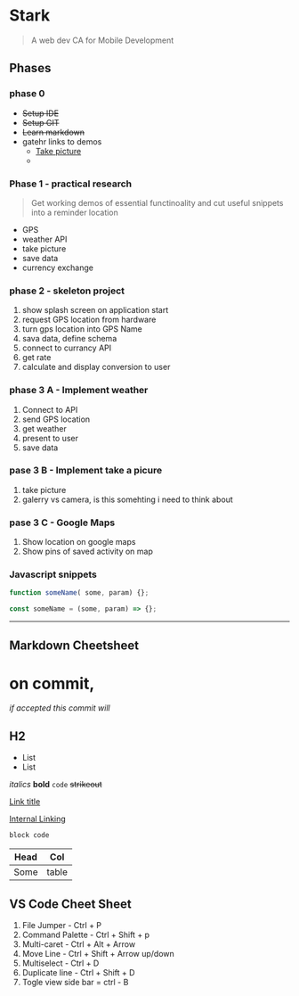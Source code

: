 # Stark

> A web dev CA for Mobile Development

## Phases 

### phase 0

- ~~Setup IDE~~ 
- ~~Setup GIT~~
- ~~Learn markdown~~ 
- gatehr links to demos
    - [ Take picture ](https://cordova.apache.org/plugins/?q=camera)
    - 

### Phase 1 - practical research 

> Get working demos of essential functinoality and cut useful snippets into a reminder location

- GPS
- weather API 
- take picture 
- save data 
- currency exchange 

### phase 2 - skeleton project 

1. show splash screen on application start 
2. request GPS location from hardware 
3. turn gps location into GPS Name 
4. sava data, define schema
5. connect to currancy API 
6. get rate 
7. calculate and display conversion to user 

### phase 3 A - Implement weather 
1. Connect to API 
2. send GPS location 
3. get weather 
4. present to user 
5. save data

### pase 3 B - Implement take a picure

1. take picture 
2. galerry vs camera, is this  somehting i need to think about 

### pase 3 C - Google Maps

1. Show location on google maps
2. Show pins of saved activity on map

### Javascript snippets

```javascript
function someName( some, param) {};

const someName = (some, param) => {};
```

---

## Markdown Cheetsheet

# on commit, 

*if accepted this commit will*

## H2

* List
* List

*italics*
**bold**
`code`
~~strikeout~~

[Link title](https://github.com/adam-p/markdown-here/wiki/Markdown-Cheatsheet)

[Internal Linking](#stark)

```python
block code
```

| Head | Col |
| --- | --- |
Some | table


## VS Code Cheet Sheet

1. File Jumper - Ctrl + P
1. Command Palette - Ctrl + Shift + p
1. Multi-caret - Ctrl + Alt + Arrow
1. Move Line - Ctrl + Shift + Arrow up/down
1. Multiselect - Ctrl + D
1. Duplicate line - Ctrl + Shift + D
1. Togle view side bar = ctrl - B